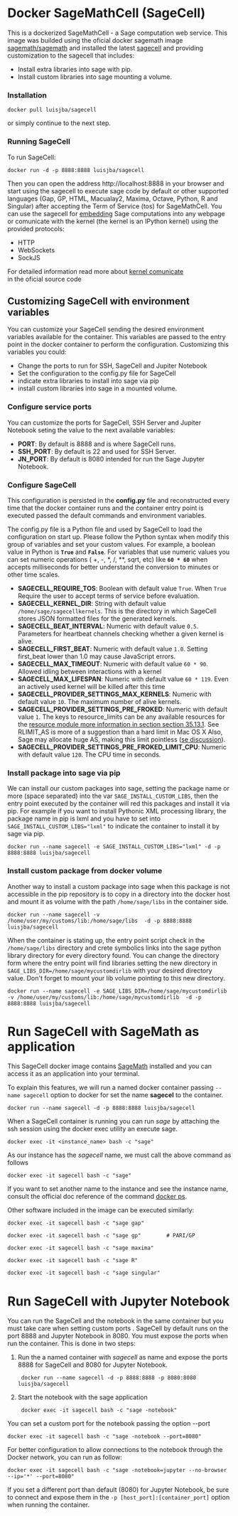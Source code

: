 # Docker SageMathCell (SageCell)

This is a dockerized SageMathCell - a Sage computation web service. 
This image was builded using the oficial docker sagemath image 
[sagemath/sagemath](https://hub.docker.com/r/sagemath/sagemath) and 
installed the latest [sagecell](https://github.com/sagemath/sagecell) and providing 
customization to the sagecell that includes:
- Install extra libraries into sage with pip.
- Install custom libraries into sage mounting a volume.

### Installation

    docker pull luisjba/sagecell

or simply continue to the next step.

### Running SageCell

To run SageCell:

    docker run -d -p 8888:8888 luisjba/sagecell

Then you can open the address http://localhost:8888 in your browser and start
using the sagecell to execute sage code by default or other supported languages 
(Gap, GP, HTML, Macualay2, Maxima, Octave, Python, R and Singular) after accepting 
the Term of Service (tos) for SageMathCell. 
You can use the sagecell for [embedding](https://github.com/sagemath/sagecell/blob/master/doc/embedding.rst) 
Sage computations into any webpage or comunicate with the kernel (the  kernel is an IPython kernel)
using the provided protocols:

- HTTP
- WebSockets  
- SockJS

For detailed information read more about [kernel comunicate](https://github.com/sagemath/sagecell/blob/master/doc/messages.md)  
in the oficial source code

## Customizing SageCell with environment variables

You can customize your SageCell sending the desired  environment variables
available for the container. This variables are passed to the entry point in
the docker container to perform the configuration. Customizing this variables 
you could:  

- Change the ports to run for SSH, SageCell and Jupiter Notebook
- Set the configuration to the config.py file for SageCell
- indicate extra libraries to install into sage via pip 
- install custom libraries into sage in a mounted volume.

### Configure service ports

You can customize the ports for SageCell, SSH Server and Jupiter Notebook 
seting the value to the next available variables:

- **PORT**: By default is 8888 and is where SageCell runs.
- **SSH_PORT**: By default is 22 and used for SSH Server.
- **JN_PORT**: By default is 8080 intended for run the Sage Jupyter Notebook.

### Configure SageCell

This configuration is persisted in the **config.py** file and reconstructed 
every time that the docker container runs and the container entry point is 
executed passed the default commands and environment variables. 

The config.py file is a Python file and used by SageCell to load the configuration 
on start up. Please follow the Python syntax when modify this group of variables 
and set your custom values. For example, a boolean value in Python is **`True`** and **`False`**.
For variables that use numeric values you can set numeric operations ( +, -, *, /, **, sqrt, etc) like  **`60 * 60`** when 
accepts milliseconds for better understand the conversion to minutes or other time scales.


- **SAGECELL_REQUIRE_TOS**: Boolean with default value `True`. 
When `True` Require the user to accept terms of service before evaluation.
- **SAGECELL_KERNEL_DIR**: String with default value `/home/sage/sagecellkernels`. 
This is the directory in which SageCell stores JSON formatted files for the generated kernels.
- **SAGECELL_BEAT_INTERVAL**: Numeric with default value `0.5`. 
Parameters for heartbeat channels checking whether a given kernel is alive. 
- **SAGECELL_FIRST_BEAT**: Numeric with default value `1.0`. 
Setting first_beat lower than 1.0 may cause JavaScript errors.
- **SAGECELL_MAX_TIMEOUT**: Numeric with default value `60 * 90`. 
Allowed idling between interactions with a kernel
- **SAGECELL_MAX_LIFESPAN**: Numeric with default value `60 * 119`. 
Even an actively used kernel will be killed after this time
- **SAGECELL_PROVIDER_SETTINGS_MAX_KERNELS**: Numeric with default value `10`. 
The maximum number of alive kernels.
- **SAGECELL_PROVIDER_SETTINGS_PRE_FROKED**: Numeric with default value `1`. 
The keys to resource_limits can be any available resources
for the [resource module more information in section section 35.13.1](http://docs.python.org/library/resource.html ). 
See RLIMIT_AS is more of a suggestion than a hard limit in Mac OS X
Also, Sage may allocate huge AS, making this limit pointless 
([se discussion](https://groups.google.com/d/topic/sage-devel/1MM7UPcrW18/discussion)).
- **SAGECELL_PROVIDER_SETTINGS_PRE_FROKED_LIMIT_CPU**: Numeric with default value `120`. 
The CPU time in seconds.

### Install package into sage via pip

We can install our custom packages into sage, setting the package name or more (space separated) into 
the var `SAGE_INSTALL_CUSTOM_LIBS`, then the entry point executed by the container will red this packages
and install it via pip. For example if you want to install Pythonic XML processing library, the package name
in pip is lxml and you have to set into `SAGE_INSTALL_CUSTOM_LIBS="lxml"` to indicate the container to install
it by sage via pip.

    docker run --name sagecell -e SAGE_INSTALL_CUSTOM_LIBS="lxml" -d -p 8888:8888 luisjba/sagecell   

### Install custom package from docker volume

Another way to install a custom package into sage when this package is not accessible in the pip 
repository is to copy in a directory into the docker host and mount it as volume with the path `/home/sage/libs`
in the container side.

    docker run --name sagecell -v /home/user/my/customs/lib:/home/sage/libs  -d -p 8888:8888 luisjba/sagecell
    
When the container is stating up, the entry point script check in the `/home/sage/libs` directory and crete symbolics links
into the sage python library directory for every directory found. You can change the directory form where 
the entry point will find libraries setting the new directory in `SAGE_LIBS_DIR=/home/sage/mycustomdirlib`
with your desired directory value. Don't forget to mount your lib volume pointing to this new directory.

    docker run --name sagecell -e SAGE_LIBS_DIR=/home/sage/mycustomdirlib -v /home/user/my/customs/lib:/home/sage/mycustomdirlib  -d -p 8888:8888 luisjba/sagecell


# Run SageCell with SageMath as application

This SageCell docker image contains [SageMath](http://www.sagemath.org "SageMath is a free open-source mathematics software system licensed under the GPL")
installed and you can access it as an application into your terminal.
 
To explain this features, we will run a named docker container passing `--name sagecell` option to docker for 
set the name **sagecel** to the container.

    docker run --name sagecell -d -p 8888:8888 luisjba/sagecell

When a SageCell container is running you can run *sage* by attaching the ssh session using
the docker exec utility an execute sage.

    docker exec -it <instance_name> bash -c "sage"

As our instance has the *sagecell* name, we must call the above command as follows
    
    docker exec -it sagecell bash -c "sage"

If you want to set another name to the instance and see the instance name, consult the official
doc reference of the command [docker ps](https://docs.docker.com/engine/reference/commandline/ps/).


Other software included in the image can be executed similarly:

    docker exec -it sagecell bash -c "sage gap"

    docker exec -it sagecell bash -c "sage gp"        # PARI/GP

    docker exec -it sagecell bash -c "sage maxima"

    docker exec -it sagecell bash -c "sage R"

    docker exec -it sagecell bash -c "sage singular"

# Run SageCell with Jupyter Notebook

You can run the SageCell and the notebook in the same container but you
must take care when setting custom ports . SageCell by default runs on the port 8888
and Jupyter Notebook in 8080. You must expose the ports when run the container.
This is done in two steps:

1. Run the a named container with *sagecell* as name and expose the ports 8888 for SageCell
and 8080 for Jupyter Notebook.

        docker run --name sagecell -d -p 8888:8888 -p 8080:8080 luisjba/sagecell
        
2. Start the notebook with the sage application

        docker exec -it sagecell bash -c "sage -notebook"

You can set a custom port for the notebook passing the option --port

    docker exec -it sagecell bash -c "sage -notebook --port=8080"

For better configuration to allow connections to the notebook through the Docker network, you can run as follow:

    docker exec -it sagecell bash -c "sage -notebook=jupyter --no-browser --ip='*' --port=8080"
    
If you set a different port than default (8080) for Jupyter Notebook, be sure to connect and expose 
them in the `-p [host_port]:[container_port]` option when running the container.
